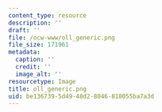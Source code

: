 ```yaml
---
content_type: resource
description: ''
draft: ''
file: /ocw-www/oll_generic.png
file_size: 171961
metadata:
  caption: ''
  credit: ''
  image_alt: ''
resourcetype: Image
title: oll_generic.png
uid: be136739-5d49-48d2-8046-818055ba7a3d
---
```

